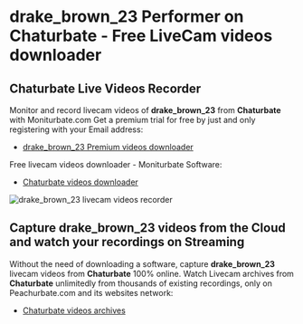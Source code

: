 # drake_brown_23 Performer on Chaturbate - Free LiveCam videos downloader

## Chaturbate Live Videos Recorder

Monitor and record livecam videos of **drake_brown_23** from **Chaturbate** with Moniturbate.com
Get a premium trial for free by just and only registering with your Email address:
* [drake_brown_23 Premium videos downloader](https://moniturbate.com/request-demo-licence-key.html)

Free livecam videos downloader - Moniturbate Software:
* [Chaturbate videos downloader](https://moniturbate.com/moniturbate-download-software.html)

![drake_brown_23 livecam videos recorder](https://peachurnet.com/templates/moniturbate-software.png)


## Capture drake_brown_23 videos from the Cloud and watch your recordings on Streaming

Without the need of downloading a software, capture **drake_brown_23** livecam videos from **Chaturbate** 100% online.
Watch Livecam archives from **Chaturbate** unlimitedly from thousands of existing recordings, only on Peachurbate.com and its websites network:
* [Chaturbate videos archives](https://peachurnet.com/)